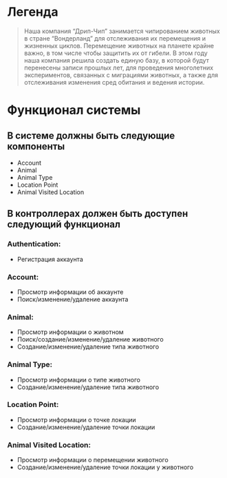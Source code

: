 # Легенда
> Наша компания “Дрип-Чип” занимается чипированием животных в стране
> “Вондерланд” для отслеживания их перемещения и жизненных циклов. Перемещение
> животных на планете крайне важно, в том числе чтобы защитить их от гибели.
> В этом году наша компания решила создать единую базу, в которой будут перенесены
> записи прошлых лет, для проведения многолетних экспериментов, связанных с
> миграциями животных, а также для отслеживания изменения сред обитания и ведения
> истории.
# Функционал системы
## В системе должны быть следующие компоненты
 - Account
 - Animal
 - Animal Type
 - Location Point
 - Animal Visited Location
## В контроллерах должен быть доступен следующий функционал
 ### Authentication:
- Регистрация аккаунта
 ### Account:
 - Просмотр информации об аккаунте
 - Поиск/изменение/удаление аккаунта
 ### Animal:
 - Просмотр информации о животном
 - Поиск/создание/изменение/удаление животного
 - Создание/изменение/удаление типа животного
 ### Animal Type:
 - Просмотр информации о типе животного
 - Создание/изменение/удаление типа животного
 ### Location Point:
 - Просмотр информации о точке локации
 - Создание/изменение/удаление точки локации
 ### Animal Visited Location:
 - Просмотр информации о перемещении животного
 - Создание/изменение/удаление точки локации у животного
